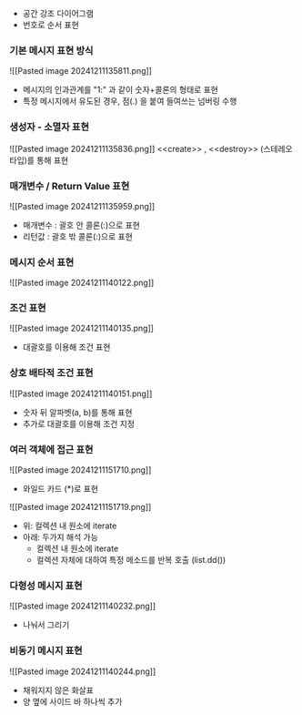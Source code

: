 - 공간 강조 다이어그램
- 번호로 순서 표현

### 기본 메시지 표현 방식
![[Pasted image 20241211135811.png]]
- 메시지의 인과관계를 "1:" 과 같이 숫자+콜론의 형태로 표현
- 특정 메시지에서 유도된 경우, 점(.) 을 붙여 들여쓰는 넘버링 수행
### 생성자 - 소멸자 표현
![[Pasted image 20241211135836.png]]
\<\<create>> , \<\<destroy>> (스테레오 타입)를 통해 표현
### 매개변수 / Return Value 표현
![[Pasted image 20241211135959.png]]
- 매개변수 : 괄호 안 콜론(:)으로 표현
- 리턴값 : 괄호 밖 콜론(:)으로 표현
### 메시지 순서 표현
![[Pasted image 20241211140122.png]]

### 조건 표현
![[Pasted image 20241211140135.png]]
- 대괄호를 이용해 조건 표현
### 상호 배타적 조건 표현
![[Pasted image 20241211140151.png]]
- 숫자 뒤 알파벳(a, b)를 통해 표현
- 추가로 대괄호를 이용해 조건 지정
### 여러 객체에 접근 표현

![[Pasted image 20241211151710.png]]
- 와일드 카드 (\*)로 표현

![[Pasted image 20241211151719.png]]
- 위: 컬렉션 내 원소에 iterate
- 아래: 두가지 해석 가능
	- 컬렉션 내 원소에 iterate
	- 컬렉션 자체에 대하여 특정 메소드를 반복 호출 (list.dd())
### 다형성 메시지 표현
![[Pasted image 20241211140232.png]]
- 나눠서 그리기
### 비동기 메시지 표현
![[Pasted image 20241211140244.png]]
- 채워지지 않은 화살표
- 양 옆에 사이드 바 하나씩 추가